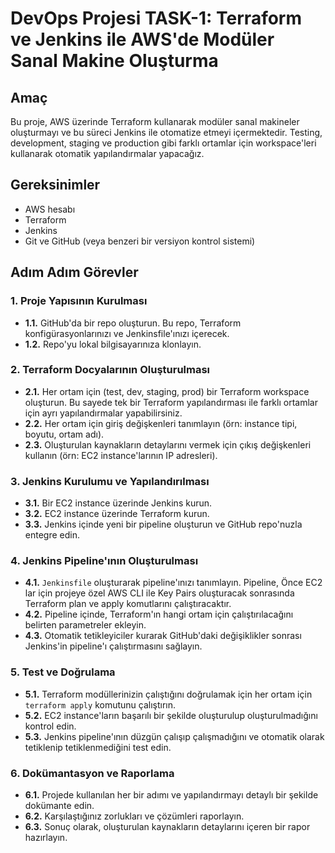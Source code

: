 # DevOps Projesi TASK-1: Terraform ve Jenkins ile AWS'de Modüler Sanal Makine Oluşturma

## Amaç
Bu proje, AWS üzerinde Terraform kullanarak modüler sanal makineler oluşturmayı ve bu süreci Jenkins ile otomatize etmeyi içermektedir. Testing, development, staging ve production gibi farklı ortamlar için workspace'leri kullanarak otomatik yapılandırmalar yapacağız.

## Gereksinimler
- AWS hesabı
- Terraform
- Jenkins
- Git ve GitHub (veya benzeri bir versiyon kontrol sistemi)

## Adım Adım Görevler

### 1. Proje Yapısının Kurulması
- **1.1.** GitHub'da bir repo oluşturun. Bu repo, Terraform konfigürasyonlarınızı ve Jenkinsfile'ınızı içerecek.
- **1.2.** Repo'yu lokal bilgisayarınıza klonlayın.

### 2. Terraform Docyalarının Oluşturulması
- **2.1.** Her ortam için (test, dev, staging, prod) bir Terraform workspace oluşturun. Bu sayede tek bir Terraform yapılandırması ile farklı ortamlar için ayrı yapılandırmalar yapabilirsiniz. 
- **2.2.** Her ortam için giriş değişkenleri tanımlayın (örn: instance tipi, boyutu, ortam adı).
- **2.3.** Oluşturulan kaynakların detaylarını vermek için çıkış değişkenleri kullanın (örn: EC2 instance'larının IP adresleri).

### 3. Jenkins Kurulumu ve Yapılandırılması
- **3.1.** Bir EC2 instance üzerinde Jenkins kurun.
- **3.2.** EC2 instance üzerinde Terraform kurun.
- **3.3.** Jenkins içinde yeni bir pipeline oluşturun ve GitHub repo'nuzla entegre edin.

### 4. Jenkins Pipeline'ının Oluşturulması
- **4.1.** `Jenkinsfile` oluşturarak pipeline'ınızı tanımlayın. Pipeline, Önce EC2 lar için projeye özel AWS CLI ile Key Pairs oluşturacak sonrasında Terraform plan ve apply komutlarını çalıştıracaktır.
- **4.2.** Pipeline içinde, Terraform'ın hangi ortam için çalıştırılacağını belirten parametreler ekleyin.
- **4.3.** Otomatik tetikleyiciler kurarak GitHub'daki değişiklikler sonrası Jenkins'in pipeline'ı çalıştırmasını sağlayın.

### 5. Test ve Doğrulama
- **5.1.** Terraform modüllerinizin çalıştığını doğrulamak için her ortam için `terraform apply` komutunu çalıştırın.
- **5.2.** EC2 instance'ların başarılı bir şekilde oluşturulup oluşturulmadığını kontrol edin.
- **5.3.** Jenkins pipeline'ının düzgün çalışıp çalışmadığını ve otomatik olarak tetiklenip tetiklenmediğini test edin.

### 6. Dokümantasyon ve Raporlama
- **6.1.** Projede kullanılan her bir adımı ve yapılandırmayı detaylı bir şekilde dokümante edin.
- **6.2.** Karşılaştığınız zorlukları ve çözümleri raporlayın.
- **6.3.** Sonuç olarak, oluşturulan kaynakların detaylarını içeren bir rapor hazırlayın.
